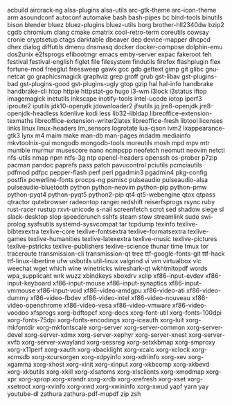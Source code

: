 acbuild
aircrack-ng
alsa-plugins
alsa-utils
arc-gtk-theme
arc-icon-theme
arm
asoundconf
autoconf
automake
bash
bash-pipes
bc
bind-tools
binutils
bison
blender
bluez
bluez-plugins
bluez-utils
borg
brother-hll2340dw
bzip2
cgdb
chromium
clang
cmake
cmatrix
cool-retro-term
coreutils
cowsay
cronie
cryptsetup
ctags
darktable
dbeaver
dep
device-mapper
dhcpcd
dhex
dialog
diffutils
dmenu
dnsmasq
docker
docker-compose
dolphin-emu
dos2unix
e2fsprogs
efibootmgr
emacs
emby-server
expac
fakeroot
feh
festival
festival-english
figlet
file
filesystem
findutils
firefox
flashplugin
flex
fortune-mod
freeglut
freesweep
gawk
gcc
gdb
gettext
gimp
git
glibc
gnu-netcat
go
graphicsmagick
graphviz
grep
groff
grub
gst-libav
gst-plugins-bad
gst-plugins-good
gst-plugins-ugly
gtop
gzip
hal
hal-info
handbrake
handbrake-cli
htop
httpie
httpstat-go
hugo
i3-wm
i3lock
i3status
iftop
imagemagick
inetutils
inkscape
inotify-tools
intel-ucode
iotop
iperf3
iproute2
iputils
jdk10-openjdk
jdownloader2
jfsutils
jq
jre8-openjdk
jre8-openjdk-headless
kdenlive
kodi
less
lib32-libldap
libreoffice-extension-texmaths
libreoffice-extension-writer2latex
libreoffice-fresh
libtool
licenses
links
linux
linux-headers
lm_sensors
logrotate
lua-cjson
lvm2
lxappearance-gtk3
lynx
m4
maim
make
man-db
man-pages
mdadm
mediainfo
mkvtoolnix-gui
mongodb
mongodb-tools
moreutils
mosh
mpd
mpv
mtr
mumble
murmur
musescore
nano
ncmpcpp
neofetch
neomutt
neovim
netctl
nfs-utils
nmap
npm
ntfs-3g
ntp
opencl-headers
openssh
os-prober
p7zip
pacman
pandoc
paprefs
pass
patch
pavucontrol
pciutils
pcmciautils
pdfmod
pdfpc
pepper-flash
perf
perl
pgadmin3
pgadmin4
pkg-config
postfix
powerline-fonts
procps-ng
psmisc
pulseaudio
pulseaudio-alsa
pulseaudio-bluetooth
python
python-neovim
python-pip
python-pmw
python-pyqt4
python-pyqt5
python2-pip
qt4
qt5-webengine
qtox
qtpass
qtractor
qutebrowser
radeontop
ranger
redshift
reiserfsprogs
rsync
ruby
rust-racer
rustup
rxvt-unicode
s-nail
screenfetch
scrot
sed
shadow
siege
sl
slack-desktop
slop
speedcrunch
sshfs
steam
stow
streamlink
sudo
swi-prolog
sysfsutils
systemd-sysvcompat
tar
tcpdump
texinfo
texlive-bibtexextra
texlive-core
texlive-fontsextra
texlive-formatsextra
texlive-games
texlive-humanities
texlive-latexextra
texlive-music
texlive-pictures
texlive-pstricks
texlive-publishers
texlive-science
thunar
time
tmux
tor
traceroute
transmission-cli
transmission-qt
tree
ttf-google-fonts-git
ttf-hack
ttf-linux-libertine
ufw
usbutils
util-linux
valgrind
vi
vim
virtualbox
vlc
weechat
wget
which
wine
winetricks
wireshark-qt
wkhtmltopdf
words
wpa_supplicant
wrk
wuzz
xbindkeys
xboxdrv
xclip
xf86-input-evdev
xf86-input-keyboard
xf86-input-mouse
xf86-input-synaptics
xf86-input-vmmouse
xf86-input-void
xf86-video-amdgpu
xf86-video-ati
xf86-video-dummy
xf86-video-fbdev
xf86-video-intel
xf86-video-nouveau
xf86-video-openchrome
xf86-video-vesa
xf86-video-vmware
xf86-video-voodoo
xfsprogs
xorg-bdftopcf
xorg-docs
xorg-font-util
xorg-fonts-100dpi
xorg-fonts-75dpi
xorg-fonts-encodings
xorg-iceauth
xorg-luit
xorg-mkfontdir
xorg-mkfontscale
xorg-server
xorg-server-common
xorg-server-devel
xorg-server-xdmx
xorg-server-xephyr
xorg-server-xnest
xorg-server-xvfb
xorg-server-xwayland
xorg-sessreg
xorg-setxkbmap
xorg-smproxy
xorg-x11perf
xorg-xauth
xorg-xbacklight
xorg-xcalc
xorg-xclock
xorg-xcmsdb
xorg-xcursorgen
xorg-xdpyinfo
xorg-xdriinfo
xorg-xev
xorg-xgamma
xorg-xhost
xorg-xinit
xorg-xinput
xorg-xkbcomp
xorg-xkbevd
xorg-xkbutils
xorg-xkill
xorg-xlsatoms
xorg-xlsclients
xorg-xmodmap
xorg-xpr
xorg-xprop
xorg-xrandr
xorg-xrdb
xorg-xrefresh
xorg-xset
xorg-xsetroot
xorg-xvinfo
xorg-xwd
xorg-xwininfo
xorg-xwud
yapf
yarn
yay
youtube-dl
zathura
zathura-pdf-mupdf
zip
zsh
